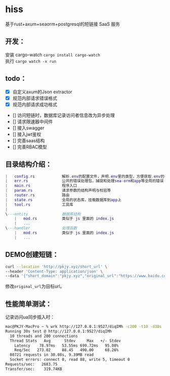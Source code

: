 # hiss

基于rust+axum+seaorm+postgresql的短链接 SaaS 服务

## 开发：
安装 cargo-watch `cargo install cargo-watch`  
执行 `cargo watch -x run`

## todo：
- [x] 自定义axum的Json extractor 
- [x] 规范内部请求错误格式 
- [x] 规范内部请求成功格式
- []  访问短链时，数据库记录访问者信息改为异步处理
- []  请求限速器中间件
- []  接入swagger
- []  接入jwt鉴权
- []  完善saas结构
- []  完善RBAC模型


## 目录结构介绍：
``` lua
|   config.rs            解析.env的配置文件，声明.env里的类型，方便获取.env的各种数据
|   err.rs               公共的错误处理包，捕捉和处理sea-orm和app等全局的错误
|   main.rs              程序入口
|   param.rs             请求参数的结构声明与校验等
|   router.rs            路由
|   state.rs             全局的状态库，挂载数据库到app上
|   tool.rs              工具库
|
\---entity               数据库结构
    |   mod.rs           类似于 js 里面的 index.js
    |   ...
\---handler              处理函数
    |   mod.rs           类似于 js 里面的 index.js
    |   ...
```


## DEMO创建短链：
``` bash
curl --location 'http://pkjy.xyz/short_url' \
--header 'Content-Type: application/json' \
--data '{"short_domain":"pkjy.xyz","original_url":"https://www.baidu.com"}'
```
修改`original_url`为目标url。


## 性能简单测试：
记录访问ua同步插入时：
``` bash
mac@PKJY-MacPro ~ % wrk http://127.0.0.1:9527/diqIMh -c200 -t10 -d30s
Running 30s test @ http://127.0.0.1:9527/diqIMh
  10 threads and 200 connections
  Thread Stats   Avg      Stdev     Max   +/- Stdev
    Latency    78.97ms   53.55ms 699.72ms   95.08%
    Req/Sec   273.02     88.45   490.00     68.26%
  80721 requests in 30.08s, 9.39MB read
  Socket errors: connect 0, read 88, write 5, timeout 0
Requests/sec:   2683.75
Transfer/sec:    319.74KB
```
